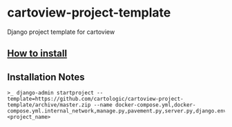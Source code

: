# cartoview-project-template
Django project template for cartoview

## [How to install](http://cartologic.github.io/)

## Installation Notes
```shell
>_ django-admin startproject --template=https://github.com/cartologic/cartoview-project-template/archive/master.zip --name docker-compose.yml,docker-compose.yml.internal_network,manage.py,pavement.py,server.py,django.env,celery.py,settings.py,wsgi.py <project_name>

```
